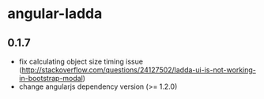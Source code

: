 # angular-ladda

## 0.1.7

 * fix calculating object size timing issue (http://stackoverflow.com/questions/24127502/ladda-ui-is-not-working-in-bootstrap-modal)
 * change angularjs dependency version (>= 1.2.0)